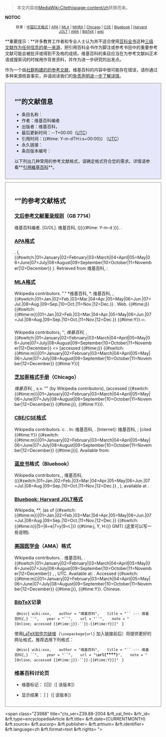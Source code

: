 > 本文内容由[MediaWiki:Citethispage-content/zh](https://zh.wikipedia.org/wiki/MediaWiki:Citethispage-content/zh)转换而来。


__NOTOC__

<div style="width: 90%; text-align: center; font-size: 85%; margin: 10px auto;">

目录：[中国引文格式](https://zh.wikipedia.org/wiki/#GB7714 "wikilink") | [APA](https://zh.wikipedia.org/wiki/#APA格式 "wikilink") | [MLA](https://zh.wikipedia.org/wiki/#MLA格式 "wikilink") | [MHRA](https://zh.wikipedia.org/wiki/#MHRA格式 "wikilink") | [Chicago](https://zh.wikipedia.org/wiki/#Chicago "wikilink") | [CSE](https://zh.wikipedia.org/wiki/#CBE/CSE格式 "wikilink") | [Bluebook](https://zh.wikipedia.org/wiki/#Bluebook "wikilink") | [Harvard JOLT](https://zh.wikipedia.org/wiki/#Bluebook:_Harvard_JOLT格式 "wikilink") | [AMA](https://zh.wikipedia.org/wiki/#AMA "wikilink") | [BibTeX](https://zh.wikipedia.org/wiki/#BibTeX记录 "wikilink") | [wiki](https://zh.wikipedia.org/wiki/#维基百科讨论页 "wikilink")

</div>

**重要提示：**许多教育工作者和专业人士认为并不适合使用[百科全书](../Page/百科全书.md "wikilink")这种[三级文献作为任何信息的单一来源](https://zh.wikipedia.org/wiki/三级文献 "wikilink")，把引用百科全书作为脚注或参考书目中的重要参考文献可能会被批评或得到不及格的成绩。维基百科的条目应当在为参考文献纠正术语或搜索词的时候用作背景资料，并作为进一步研究的出发点。

作为一个由[社群构建的的参考文献](https://zh.wikipedia.org/wiki/维基百科:誰在寫維基百科 "wikilink")，维基百科的内容中很可能存在错误，请你通过多种来源核查事实，并请阅读我们的[免责声明进一步了解详情](https://zh.wikipedia.org/wiki/wikipedia:免责声明 "wikilink")。

<div style="border: 1px solid grey; background: #E6E8FA; width: 90%; padding: 15px 30px 15px 30px; margin: 10px auto;">

## “”的文献信息

  - 条目名称：
  - 作者：维基百科编者
  - 出版者：维基百科，
  - 最后更新时间：--T+00:00（[UTC](https://zh.wikipedia.org/wiki/UTC "wikilink")）
  - 引用时间：{{\#time: Y-m-dTH:i:s+00:00}} （[UTC](https://zh.wikipedia.org/wiki/UTC "wikilink")）
  - 永久链接：
  - 条目版本编号：

以下列出几种常用的参考文献格式，请确定格式符合您的需求。详情请参看**[引用維基百科](https://zh.wikipedia.org/wiki/维基百科:引用維基百科 "wikilink")**。

</div>

<div class="plainlinks" style="border: 1px solid grey; width: 90%; padding: 15px 30px 15px 30px; margin: 10px auto;">

## “”的参考文献格式

### [文后参考文献著录规则](../Page/文后参考文献著录规则.md "wikilink")（GB 7714）

维基百科编者. \[G/OL\]. 维基百科, ()\[{{\#time: Y-m-d }}\]. .

### [APA格式](../Page/APA格式.md "wikilink")

. (, {{\#switch:|01=January|02=February|03=March|04=April|05=May|06=June|07=July|08=August|09=September|10=October|11=November|12=December}} ). Retrieved from 维基百科, :

### [MLA格式](../Page/MLA格式手冊.md "wikilink")

Wikipedia contributors. "." *维基百科, *. 维基百科, ,  {{\#switch:|01=Jan.|02=Feb.|03=Mar.|04=Apr.|05=May|06=Jun.|07=Jul.|08=Aug.|09=Sep.|10=Oct.|11=Nov.|12=Dec.}} . Web. {{\#time:j}} {{\#switch:{{\#time:m}}|01=Jan.|02=Feb.|03=Mar.|04=Apr.|05=May|06=Jun.|07=Jul.|08=Aug.|09=Sep.|10=Oct.|11=Nov.|12=Dec.}} {{\#time:Y}}.‹›.

###

Wikipedia contributors, '', *维基百科, ,*  {{\#switch:|01=January|02=February|03=March|04=April|05=May|06=June|07=July|08=August|09=September|10=October|11=November|12=December}}  \<\> \[accessed {{\#time:j}} {{\#switch:{{\#time:m}}|01=January|02=February|03=March|04=April|05=May|06=June|07=July|08=August|09=September|10=October|11=November|12=December}} {{\#time:Y}}\]

### [芝加哥格式手册](../Page/芝加哥格式手册.md "wikilink")（Chicago）

*维基百科, ,* s.v. "" (by Wikipedia contributors),  (accessed {{\#switch:{{\#time:m}}|01=January|02=February|03=March|04=April|05=May|06=June|07=July|08=August|09=September|10=October|11=November|12=December}} {{\#time:j}}, {{\#time:Y}}).

### [CBE/CSE格式](https://zh.wikipedia.org/wiki/科学编辑委员会 "wikilink")

Wikipedia contributors. c. . In: 维基百科, . \[Internet\]: 维基百科, ; \[cited {{\#time:Y}} {{\#switch:{{\#time:m}}|01=January|02=February|03=March|04=April|05=May|06=June|07=July|08=August|09=September|10=October|11=November|12=December}} {{\#time:j}}\]. Available from:

### [蓝皮书](../Page/蓝皮书.md "wikilink")格式（Bluebook）

Wikipedia contributors, , 维基百科,  ({{\#switch:|01=Jan.|02=Feb.|03=Mar.|04=Apr.|05=May|06=Jun.|07=Jul.|08=Aug.|09=Sep.|10=Oct.|11=Nov.|12=Dec.}} , ), available at .

### [Bluebook: Harvard JOLT格式](https://zh.wikipedia.org/wiki/蓝皮书#Citation_to_Wikipedia "wikilink")

Wikipedia, **,  (as of {{\#switch:{{\#time:m}}|01=Jan.|02=Feb.|03=Mar.|04=Apr.|05=May|06=Jun.|07=Jul.|08=Aug.|09=Sep.|10=Oct.|11=Nov.|12=Dec.}} {{\#switch:{{\#time:n}}|5=|6=e|7=y|9=t.|}} {{\#time:j, Y, H:i}} GMT) (这里可以写一些说明).

### [美国医学会](../Page/美国医学会.md "wikilink")（AMA）格式

Wikipedia contributors. . 维基百科, . {{\#switch:|01=January|02=February|03=March|04=April|05=May|06=June|07=July|08=August|09=September|10=October|11=November|12=December}} , ,  UTC. Available at: . Accessed {{\#switch:{{\#time:m}}|01=January|02=February|03=March|04=April|05=May|06=June|07=July|08=August|09=September|10=October|11=November|12=December}} {{\#time:j}}, {{\#time:Y}}. Chinese.

### [BibTeX](../Page/BibTeX.md "wikilink")记录

` @misc{ wiki:xxx,`
`   author = "维基百科",`
`   title = "`` --- 维基百科{,} ``",`
`   year = "``",`
`   url = "``",`
`   note = "[Online; accessed {{#time:j}}-``}}-{{#time:Y}}]"`
` }`

使用[LaTeX软件包链接](https://zh.wikipedia.org/wiki/LaTeX "wikilink")（`\usepackage{url}` 加入链接前后）将提供更好的网址格式，推荐选用下列格式：

` @misc{ wiki:xxx,`
`   author = "维基百科",`
`   title = "`` --- 维基百科{,} ``",`
`   year = "``",`
`   url = "`**`\url{`****`}`**`",`
`   note = "[Online; accessed {{#time:j}}-``}}-{{#time:Y}}]"`
` }`

### 维基百科讨论页

  - 维基标记：
    \[\[|\]\]（\[ 该版本\]）

<!-- end list -->

  - 显示结果：
    \[ \]（\[ 该版本\]）

</div>

\<span class="Z3988" title="ctx_ver=Z39.88-2004 \&rft_val_fmt= \&rfr_id= \&rft.type=encyclopediaArticle \&rft.title= \&rft.date={CURRENTMONTH} \&rft.source= \&rft.aucorp= \&rft.publisher= \&rft.artnum= \&rft.identifier= \&rft.language=zh \&rft.format=text \&rft.rights= "\><span style="display: none;"> </span></span>